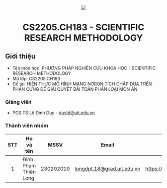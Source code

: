 <p align="center">
  <a href="https://www.uit.edu.vn/"><img src="https://www.uit.edu.vn/sites/vi/files/banner.png"></a>
<h1 align="center"><b>CS2205.CH183 - SCIENTIFIC RESEARCH METHODOLOGY</b></h1>

## Giới thiệu

- Tên môn học: PHƯƠNG PHÁP NGHIÊN CỨU KHOA HỌC - SCIENTIFIC RESEARCH METHODOLOGY
- Mã lớp: CS2205.CH183
- Đề tài: HIỆN THỰC MÔ HÌNH MẠNG NƠRON TÍCH CHẬP DỰA TRÊN PHẦN CỨNG ĐỂ GIẢI QUYẾT BÀI TOÁN PHÂN LOẠI MÓN ĂN

### Giảng viên

- PGS.TS Lê Đình Duy - duyld@uit.edu.vn

### Thành viên nhóm

| STT | Họ và tên            | MSSV      | Email                       | Github                                        |
| :-: | -------------------- | --------- | --------------------------- | --------------------------------------------- |
|  1  | Đinh Phạm Thiên Long | 230202010 | longdpt.18@grad.uit.edu.vn  |  https://github.com/tilo2402/CS2205.CH183.git |
